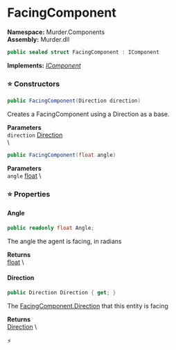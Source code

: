 # FacingComponent

**Namespace:** Murder.Components \
**Assembly:** Murder.dll

```csharp
public sealed struct FacingComponent : IComponent
```

**Implements:** _[IComponent](../../Bang/Components/IComponent.html)_

### ⭐ Constructors
```csharp
public FacingComponent(Direction direction)
```

Creates a FacingComponent using a Direction as a base.

**Parameters** \
`direction` [Direction](../../Murder/Helpers/Direction.html) \
\

```csharp
public FacingComponent(float angle)
```

**Parameters** \
`angle` [float](https://learn.microsoft.com/en-us/dotnet/api/System.Single?view=net-7.0) \

### ⭐ Properties
#### Angle
```csharp
public readonly float Angle;
```

The angle the agent is facing, in radians

**Returns** \
[float](https://learn.microsoft.com/en-us/dotnet/api/System.Single?view=net-7.0) \
#### Direction
```csharp
public Direction Direction { get; }
```

The [FacingComponent.Direction](../../Murder/Components/FacingComponent.html#direction) that this entity is facing

**Returns** \
[Direction](../../Murder/Helpers/Direction.html) \


⚡